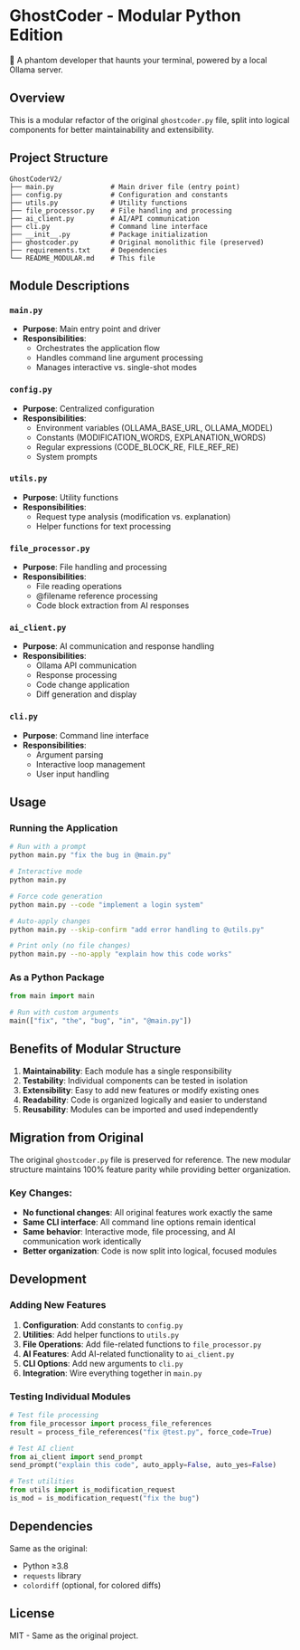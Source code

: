 # GhostCoder - Modular Python Edition

👻 A phantom developer that haunts your terminal, powered by a local Ollama server.

## Overview

This is a modular refactor of the original `ghostcoder.py` file, split into logical components for better maintainability and extensibility.

## Project Structure

```
GhostCoderV2/
├── main.py              # Main driver file (entry point)
├── config.py            # Configuration and constants
├── utils.py             # Utility functions
├── file_processor.py    # File handling and processing
├── ai_client.py         # AI/API communication
├── cli.py               # Command line interface
├── __init__.py          # Package initialization
├── ghostcoder.py        # Original monolithic file (preserved)
├── requirements.txt     # Dependencies
└── README_MODULAR.md    # This file
```

## Module Descriptions

### `main.py`
- **Purpose**: Main entry point and driver
- **Responsibilities**: 
  - Orchestrates the application flow
  - Handles command line argument processing
  - Manages interactive vs. single-shot modes

### `config.py`
- **Purpose**: Centralized configuration
- **Responsibilities**:
  - Environment variables (OLLAMA_BASE_URL, OLLAMA_MODEL)
  - Constants (MODIFICATION_WORDS, EXPLANATION_WORDS)
  - Regular expressions (CODE_BLOCK_RE, FILE_REF_RE)
  - System prompts

### `utils.py`
- **Purpose**: Utility functions
- **Responsibilities**:
  - Request type analysis (modification vs. explanation)
  - Helper functions for text processing

### `file_processor.py`
- **Purpose**: File handling and processing
- **Responsibilities**:
  - File reading operations
  - @filename reference processing
  - Code block extraction from AI responses

### `ai_client.py`
- **Purpose**: AI communication and response handling
- **Responsibilities**:
  - Ollama API communication
  - Response processing
  - Code change application
  - Diff generation and display

### `cli.py`
- **Purpose**: Command line interface
- **Responsibilities**:
  - Argument parsing
  - Interactive loop management
  - User input handling

## Usage

### Running the Application

```bash
# Run with a prompt
python main.py "fix the bug in @main.py"

# Interactive mode
python main.py

# Force code generation
python main.py --code "implement a login system"

# Auto-apply changes
python main.py --skip-confirm "add error handling to @utils.py"

# Print only (no file changes)
python main.py --no-apply "explain how this code works"
```

### As a Python Package

```python
from main import main

# Run with custom arguments
main(["fix", "the", "bug", "in", "@main.py"])
```

## Benefits of Modular Structure

1. **Maintainability**: Each module has a single responsibility
2. **Testability**: Individual components can be tested in isolation
3. **Extensibility**: Easy to add new features or modify existing ones
4. **Readability**: Code is organized logically and easier to understand
5. **Reusability**: Modules can be imported and used independently

## Migration from Original

The original `ghostcoder.py` file is preserved for reference. The new modular structure maintains 100% feature parity while providing better organization.

### Key Changes:
- **No functional changes**: All original features work exactly the same
- **Same CLI interface**: All command line options remain identical
- **Same behavior**: Interactive mode, file processing, and AI communication work identically
- **Better organization**: Code is now split into logical, focused modules

## Development

### Adding New Features

1. **Configuration**: Add constants to `config.py`
2. **Utilities**: Add helper functions to `utils.py`
3. **File Operations**: Add file-related functions to `file_processor.py`
4. **AI Features**: Add AI-related functionality to `ai_client.py`
5. **CLI Options**: Add new arguments to `cli.py`
6. **Integration**: Wire everything together in `main.py`

### Testing Individual Modules

```python
# Test file processing
from file_processor import process_file_references
result = process_file_references("fix @test.py", force_code=True)

# Test AI client
from ai_client import send_prompt
send_prompt("explain this code", auto_apply=False, auto_yes=False)

# Test utilities
from utils import is_modification_request
is_mod = is_modification_request("fix the bug")
```

## Dependencies

Same as the original:
- Python ≥3.8
- `requests` library
- `colordiff` (optional, for colored diffs)

## License

MIT - Same as the original project. 